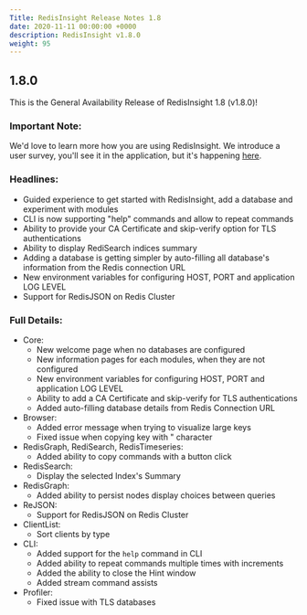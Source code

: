 ```yaml
---
Title: RedisInsight Release Notes 1.8
date: 2020-11-11 00:00:00 +0000
description: RedisInsight v1.8.0
weight: 95
---
```


## 1.8.0

This is the General Availability Release of RedisInsight 1.8 (v1.8.0)!

### Important Note:
We'd love to learn more how you are using RedisInsight. We introduce a user survey, you'll see it in the application, but it's happening [here](https://www.surveymonkey.com/r/ZZVR2ZG). 


### Headlines:
- Guided experience to get started with RedisInsight, add a database and experiment with modules
- CLI is now supporting "help" commands and allow to repeat commands
- Ability to provide your CA Certificate and skip-verify option for TLS authentications
- Ability to display RediSearch indices summary
- Adding a database is getting simpler by auto-filling all database's information from the Redis connection URL
- New environment variables for configuring HOST, PORT and application LOG LEVEL
- Support for RedisJSON on Redis Cluster


### Full Details:
  - Core:
    - New welcome page when no databases are configured
    - New information pages for each modules, when they are not configured
    - New environment variables for configuring HOST, PORT and application LOG LEVEL
    - Ability to add a CA Certificate and skip-verify for TLS authentications
    - Added auto-filling database details from Redis Connection URL
  - Browser:
    - Added error message when trying to visualize large keys
    - Fixed issue when copying key with " character
  - RedisGraph, RediSearch, RedisTimeseries:
    - Added ability to copy commands with a button click
  - RedisSearch:
    - Display the selected Index's Summary
  - RedisGraph:
    - Added ability to persist nodes display choices between queries
  - ReJSON:
    - Support for RedisJSON on Redis Cluster
  - ClientList:
    - Sort clients by type
  - CLI:
    - Added support for the `help` command in CLI
    - Added ability to repeat commands multiple times with increments
    - Added the ability to close the Hint window
    - Added stream command assists
  - Profiler:
    - Fixed issue with TLS databases

